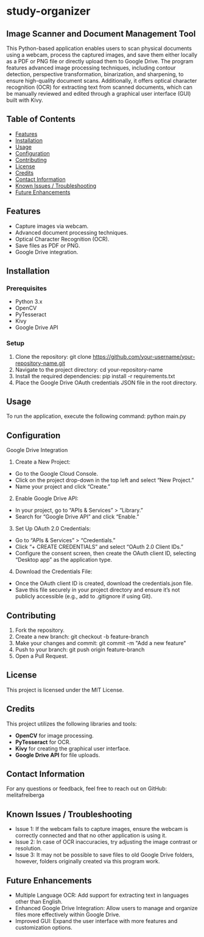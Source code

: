 # study-organizer
## Image Scanner and Document Management Tool
This Python-based application enables users to scan physical documents using a webcam, process the captured images, and save them either locally as a PDF or PNG file or directly upload them to Google Drive. The program features advanced image processing techniques, including contour detection, perspective transformation, binarization, and sharpening, to ensure high-quality document scans. Additionally, it offers optical character recognition (OCR) for extracting text from scanned documents, which can be manually reviewed and edited through a graphical user interface (GUI) built with Kivy.

## Table of Contents
- [Features](#features)
- [Installation](#installation)
- [Usage](#usage)
- [Configuration](#configuration)
- [Contributing](#contributing)
- [License](#license)
- [Credits](#credits)
- [Contact Information](#contact-information)
- [Known Issues / Troubleshooting](#known-issues--troubleshooting)
- [Future Enhancements](#future-enhancements)

## Features
- Capture images via webcam.
- Advanced document processing techniques.
- Optical Character Recognition (OCR).
- Save files as PDF or PNG.
- Google Drive integration.

## Installation
### Prerequisites
- Python 3.x
- OpenCV
- PyTesseract
- Kivy
- Google Drive API

### Setup
1. Clone the repository: git clone https://github.com/your-username/your-repository-name.git
2. Navigate to the project directory: cd your-repository-name
3. Install the required dependencies: pip install -r requirements.txt
4. Place the Google Drive OAuth credentials JSON file in the root directory.

## Usage
To run the application, execute the following command: python main.py

## Configuration
Google Drive Integration
1.	Create a New Project:
   - Go to the Google Cloud Console.
   - Click on the project drop-down in the top left and select “New Project.”
   - Name your project and click “Create.”
2.	Enable Google Drive API:
   - In your project, go to “APIs & Services” > “Library.”
   - Search for “Google Drive API” and click “Enable.”
3.	Set Up OAuth 2.0 Credentials:
   - Go to “APIs & Services” > “Credentials.”
   - Click “+ CREATE CREDENTIALS” and select “OAuth 2.0 Client IDs.”
   - Configure the consent screen, then create the OAuth client ID, selecting “Desktop app” as the application type.
4.	Download the Credentials File:
   - Once the OAuth client ID is created, download the credentials.json file.
   - Save this file securely in your project directory and ensure it’s not publicly accessible (e.g., add to .gitignore if using Git).

## Contributing
1. Fork the repository.
2. Create a new branch: git checkout -b feature-branch
3. Make your changes and commit: git commit -m "Add a new feature"
4. Push to your branch: git push origin feature-branch
5. Open a Pull Request.

## License
This project is licensed under the MIT License.

## Credits
This project utilizes the following libraries and tools:
- **OpenCV** for image processing.
- **PyTesseract** for OCR.
- **Kivy** for creating the graphical user interface.
- **Google Drive API** for file uploads.

## Contact Information
For any questions or feedback, feel free to reach out on GitHub: melitafreiberga

## Known Issues / Troubleshooting
- Issue 1: If the webcam fails to capture images, ensure the webcam is correctly connected and that no other application is using it.
- Issue 2: In case of OCR inaccuracies, try adjusting the image contrast or resolution.
- Issue 3: It may not be possible to save files to old Google Drive folders, however, folders originally created via this program work.
 
## Future Enhancements
- Multiple Language OCR: Add support for extracting text in languages other than English.
- Enhanced Google Drive Integration: Allow users to manage and organize files more effectively within Google Drive.
- Improved GUI: Expand the user interface with more features and customization options.
